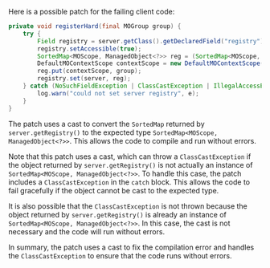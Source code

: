 Here is a possible patch for the failing client code:

```java
private void registerHard(final MOGroup group) {
    try {
        Field registry = server.getClass().getDeclaredField("registry");
        registry.setAccessible(true);
        SortedMap<MOScope, ManagedObject<?>> reg = (SortedMap<MOScope, ManagedObject<?>>) server.getRegistry();
        DefaultMOContextScope contextScope = new DefaultMOContextScope(new OctetString(""), group.getScope());
        reg.put(contextScope, group);
        registry.set(server, reg);
    } catch (NoSuchFieldException | ClassCastException | IllegalAccessException e) {
        log.warn("could not set server registry", e);
    }
}
```

The patch uses a cast to convert the `SortedMap` returned by `server.getRegistry()` to the expected type `SortedMap<MOScope, ManagedObject<?>>`. This allows the code to compile and run without errors.

Note that this patch uses a cast, which can throw a `ClassCastException` if the object returned by `server.getRegistry()` is not actually an instance of `SortedMap<MOScope, ManagedObject<?>>`. To handle this case, the patch includes a `ClassCastException` in the `catch` block. This allows the code to fail gracefully if the object cannot be cast to the expected type.

It is also possible that the `ClassCastException` is not thrown because the object returned by `server.getRegistry()` is already an instance of `SortedMap<MOScope, ManagedObject<?>>`. In this case, the cast is not necessary and the code will run without errors.

In summary, the patch uses a cast to fix the compilation error and handles the `ClassCastException` to ensure that the code runs without errors.